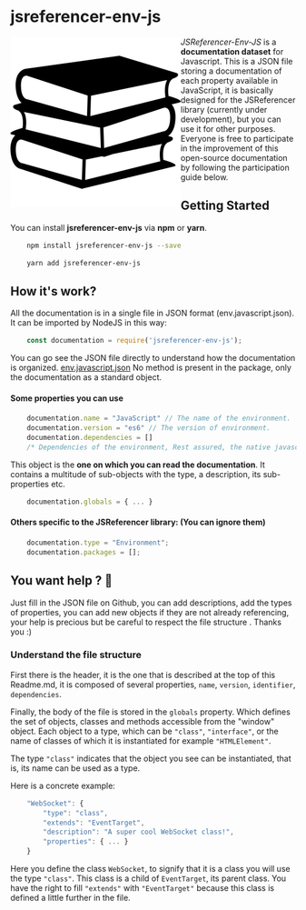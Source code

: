 # jsreferencer-env-js
<img alt="Book illustration" src="./books-stack-of-three.svg" align="left"/>

*JSReferencer-Env-JS* is a **documentation dataset** for Javascript.
This is a JSON file storing a documentation of each property available in JavaScript, it is basically designed for the JSReferencer library (currently under development), but you can use it for other purposes.
Everyone is free to participate in the improvement of this open-source documentation by following the participation guide below.

## Getting Started

You can install **jsreferencer-env-js** via **npm** or **yarn**.
```bash
    npm install jsreferencer-env-js --save
```
```bash
    yarn add jsreferencer-env-js
```
## How it's work?
All the documentation is in a single file in JSON format (env.javascript.json).
It can be imported by NodeJS in this way:
```JavaScript
    const documentation = require('jsreferencer-env-js');
```
You can go see the JSON file directly to understand how the documentation is organized.
[env.javascript.json](https://github.com/log4b0at/jsreferencer-env-js/blob/master/env.javascript.json)
No method is present in the package, only the documentation as a standard object.
#### Some properties you can use

```JavaScript
    documentation.name = "JavaScript" // The name of the environment.
    documentation.version = "es6" // The version of environment.
    documentation.dependencies = []
    /* Dependencies of the environment, Rest assured, the native javascript environment has no dependencies. */
```
This object is the **one on which you can read the documentation**. It contains a multitude of sub-objects with the type, a description, its sub-properties etc.
```JavaScript
    documentation.globals = { ... }
```
#### Others specific to the JSReferencer library: (You can ignore them)
```JavaScript
    documentation.type = "Environment";
    documentation.packages = [];
```
## You want help ? :frog:

Just fill in the JSON file on Github, you can add descriptions, add the types of properties, you can add new objects if they are not already referencing, your help is precious but be careful to respect the file structure . Thanks you :)
### Understand the file structure
First there is the header, it is the one that is described at the top of this Readme.md, it is composed of several properties, `name`, `version`, `identifier`, `dependencies`.

Finally, the body of the file is stored in the `globals` property. Which defines the set of objects, classes and methods accessible from the "window" object.
Each object to a type, which can be `"class"`, `"interface"`, or the name of classes of which it is instantiated for example `"HTMLElement"`.

The type `"class"` indicates that the object you see can be instantiated, that is, its name can be used as a type.

Here is a concrete example:
```JavaScript
    "WebSocket": {
    	"type": "class",
    	"extends": "EventTarget",
    	"description": "A super cool WebSocket class!",
    	"properties": { ... }
    }
```
    
Here you define the class `WebSocket`, to signify that it is a class you will use the type `"class"`.
This class is a child of `EventTarget`, its parent class.
You have the right to fill `"extends"` with `"EventTarget"` because this class is defined a little further in the file.
